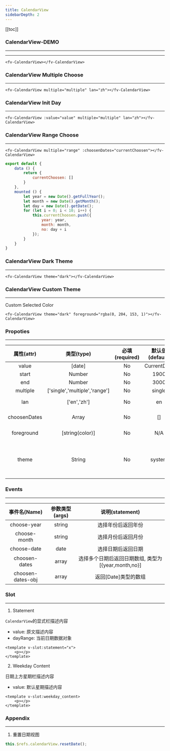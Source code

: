 ```yaml
---
title: CalendarView
sidebarDepth: 2
---
```


[[toc]]

### CalendarView-DEMO
---

<script>
export default {
    data () {
        return {
            value: new Date(),
            currentChoosen: []
        }
    },
    mounted () {
        this.value.setFullYear(2019);
        let year = new Date().getFullYear();
        let month = new Date().getMonth();
        let day = new Date().getDate();
        for (let i = 0; i < 10; i++) {
            this.currentChoosen.push({
                year: year,
                month: month,
                no: day + i
            });
        }
    }
}
</script>

---

<ClientOnly>
<fv-CalendarView>
</fv-CalendarView>
</ClientOnly>

```vue
<fv-CalendarView></fv-CalendarView>
```

### CalendarView Multiple Choose

---

<ClientOnly>
<fv-CalendarView multiple="multiple" lan="zh"></fv-CalendarView>
</ClientOnly>

```vue
<fv-CalendarView multiple="multiple" lan="zh"></fv-CalendarView>
```

### CalendarView Init Day

---

<ClientOnly>
<fv-CalendarView :value="value" multiple="multiple" lan="zh"></fv-CalendarView>
</ClientOnly>

```vue
<fv-CalendarView :value="value" multiple="multiple" lan="zh"></fv-CalendarView>
```

### CalendarView Range Choose

---

<ClientOnly>
<fv-CalendarView multiple="range" :choosenDates="currentChoosen"></fv-CalendarView>
</ClientOnly>

```vue
<fv-CalendarView multiple="range" :choosenDates="currentChoosen"></fv-CalendarView>
```

```javascript
export default {
    data () {
        return {
            currentChoosen: []
        }
    },
    mounted () {
        let year = new Date().getFullYear();
        let month = new Date().getMonth();
        let day = new Date().getDate();
        for (let i = 0; i < 10; i++) {
            this.currentChoosen.push({
                year: year,
                month: month,
                no: day + i
            });
        }
    }
}
```

### CalendarView Dark Theme

---

<ClientOnly>
<fv-CalendarView theme="dark"></fv-CalendarView>
</ClientOnly>

```vue
<fv-CalendarView theme="dark"></fv-CalendarView>
```

### CalendarView Custom Theme

---

Custom Selected Color

<ClientOnly>
<fv-CalendarView theme="dark" foreground="rgba(0, 204, 153, 1)"></fv-CalendarView>
</ClientOnly>

```vue
<fv-CalendarView theme="dark" foreground="rgba(0, 204, 153, 1)"></fv-CalendarView>
```

### Propoties

---

|  属性(attr)  |          类型(type)           | 必填(required) | 默认值(default) |                      说明(statement)                      |
|:------------:|:-----------------------------:|:--------------:|:---------------:|:---------------------------------------------------------:|
|    value     |            [date]             |       No       |   CurrentDate   |                                                           |
|    start     |            Number             |       No       |      1900       |                       Minium Year.                        |
|     end      |            Number             |       No       |      3000       |                       Maxium Year.                        |
|   multiple   | ['single','multiple','range'] |       No       |     single      |                                                           |
|     lan      |          ['en','zh']          |       No       |       en        |                  CalendarView language.                   |
| choosenDates |             Array             |       No       |       []        |                 CalendarView初始选中日期                  |
|  foreground  |        [string(color)]        |       No       |       N/A       |                  CalendarView主题前景色                   |
|    theme     |            String             |       No       |     system      | 主题样式, 包含`light`, `dark`, `system`, `custom`几种样式 |

### Events

---

|   事件名(Name)    | 参数类型(args) |                   说明(statement)                   |
|:-----------------:|:--------------:|:---------------------------------------------------:|
|    choose-year    |     string     |                 选择年份后返回年份                  |
|   choose-month    |     string     |                 选择月份后返回月份                  |
|    choose-date    |      date      |                 选择日期后返回日期                  |
|   choosen-dates   |     array      | 选择多个日期后返回日期数组, 类型为[{year,month,no}] |
| choosen-dates-obj |     array      |                返回[Date]类型的数组                 |

### Slot
---
1. Statement

`CalendarView`的显式栏描述内容
- value: 原文描述内容
- dayRange: 当前日期数据对象

```vue
<template v-slot:statement="x">
    <p></p>
</template>
```

2. Weekday Content

日期上方星期栏描述内容
- value: 默认星期描述内容

```vue
<template v-slot:weekday_content>
    <p></p>
</template>
```

### Appendix

---

1. 重置日期视图

```javascript
this.$refs.calendarView.resetDate();
```